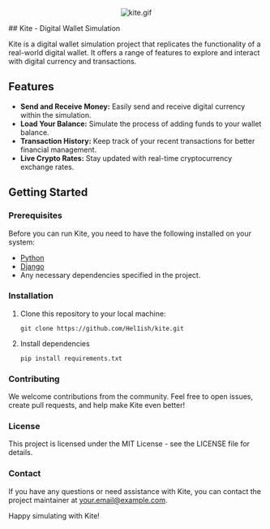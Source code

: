 <p align="center"><img src="https://media.discordapp.net/attachments/1123347493107798037/1169083374443446293/image04.gif?ex=65541cbc&is=6541a7bc&hm=bdd5a56597fee7af9253218856dab597aaa64642fa13a10206ea98e86ea2f182&=" alt="kite.gif"></p>
## Kite - Digital Wallet Simulation

Kite is a digital wallet simulation project that replicates the functionality of a real-world digital wallet. It offers a range of features to explore and interact with digital currency and transactions.

## Features

- **Send and Receive Money:** Easily send and receive digital currency within the simulation.
- **Load Your Balance:** Simulate the process of adding funds to your wallet balance.
- **Transaction History:** Keep track of your recent transactions for better financial management.
- **Live Crypto Rates:** Stay updated with real-time cryptocurrency exchange rates.

## Getting Started

### Prerequisites

Before you can run Kite, you need to have the following installed on your system:

- [Python](https://www.python.org/downloads/)
- [Django](https://www.djangoproject.com/)
- Any necessary dependencies specified in the project.

### Installation

1. Clone this repository to your local machine:

   ```shell
   git clone https://github.com/Hel1ish/kite.git

2. Install dependencies
   ```shell
   pip install requirements.txt
   
### Contributing
We welcome contributions from the community. Feel free to open issues, create pull requests, and help make Kite even better!

### License
This project is licensed under the MIT License - see the LICENSE file for details.

### Contact
If you have any questions or need assistance with Kite, you can contact the project maintainer at your.email@example.com.

Happy simulating with Kite!
